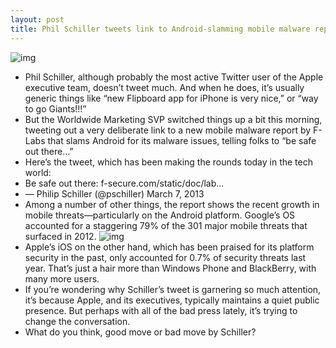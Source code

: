 ```yaml
---
layout: post
title: Phil Schiller tweets link to Android-slamming mobile malware report
---
```

![img](http://media.idownloadblog.com/wp-content/uploads/2012/04/Phil-Schiller-headshot-e1362692403868.jpg)
* Phil Schiller, although probably the most active Twitter user of the Apple executive team, doesn’t tweet much. And when he does, it’s usually generic things like “new Flipboard app for iPhone is very nice,” or “way to go Giants!!!”
* But the Worldwide Marketing SVP switched things up a bit this morning, tweeting out a very deliberate link to a new mobile malware report by F-Labs that slams Android for its malware issues, telling folks to “be safe out there…”
* Here’s the tweet, which has been making the rounds today in the tech world:
* Be safe out there: f-secure.com/static/doc/lab…
* — Philip Schiller (@pschiller) March 7, 2013
* Among a number of other things, the report shows the recent growth in mobile threats—particularly on the Android platform. Google’s OS accounted for a staggering 79% of the 301 major mobile threats that surfaced in 2012.
![img](http://media.idownloadblog.com/wp-content/uploads/2013/03/schiller-malware-report.png)
* Apple’s iOS on the other hand, which has been praised for its platform security in the past, only accounted for 0.7% of security threats last year. That’s just a hair more than Windows Phone and BlackBerry, with many more users.
* If you’re wondering why Schiller’s tweet is garnering so much attention, it’s because Apple, and its executives, typically maintains a quiet public presence. But perhaps with all of the bad press lately, it’s trying to change the conversation.
* What do you think, good move or bad move by Schiller?

